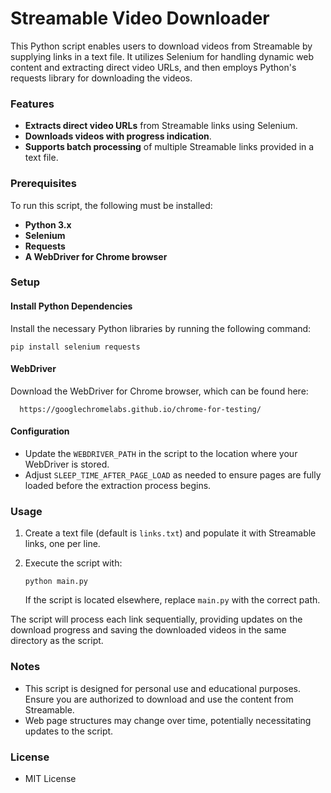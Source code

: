 # Streamable Video Downloader

This Python script enables users to download videos from Streamable by supplying links in a text file. It utilizes Selenium for handling dynamic web content and extracting direct video URLs, and then employs Python's requests library for downloading the videos.

### Features
- **Extracts direct video URLs** from Streamable links using Selenium.
- **Downloads videos with progress indication**.
- **Supports batch processing** of multiple Streamable links provided in a text file.

### Prerequisites
To run this script, the following must be installed:

- **Python 3.x**
- **Selenium**
- **Requests**
- **A WebDriver for Chrome browser**

### Setup
#### Install Python Dependencies
Install the necessary Python libraries by running the following command:

    pip install selenium requests

#### WebDriver
Download the WebDriver for Chrome browser, which can be found here:

      https://googlechromelabs.github.io/chrome-for-testing/

#### Configuration
- Update the `WEBDRIVER_PATH` in the script to the location where your WebDriver is stored.
- Adjust `SLEEP_TIME_AFTER_PAGE_LOAD` as needed to ensure pages are fully loaded before the extraction process begins.

### Usage
1. Create a text file (default is `links.txt`) and populate it with Streamable links, one per line.
2. Execute the script with:

       python main.py

   If the script is located elsewhere, replace `main.py` with the correct path.

The script will process each link sequentially, providing updates on the download progress and saving the downloaded videos in the same directory as the script.

### Notes
- This script is designed for personal use and educational purposes. Ensure you are authorized to download and use the content from Streamable.
- Web page structures may change over time, potentially necessitating updates to the script.

### License
- MIT License